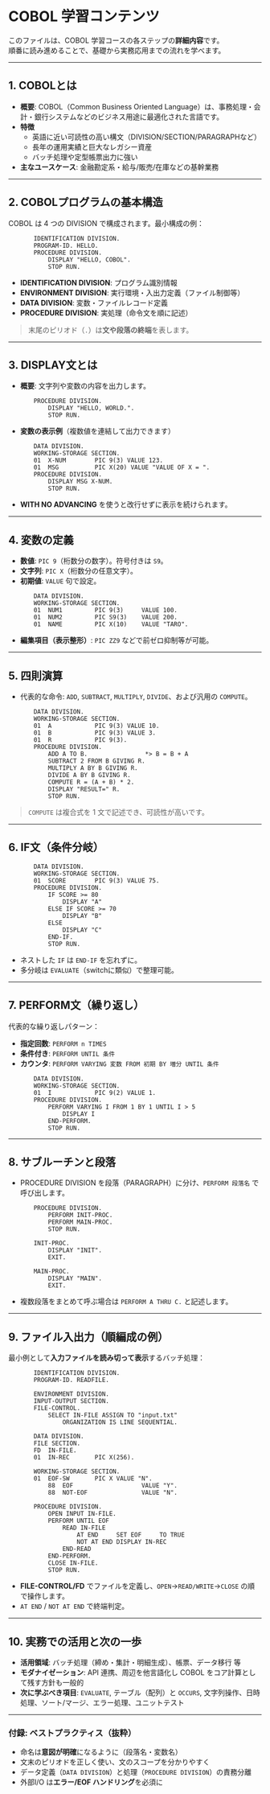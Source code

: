 # COBOL 学習コンテンツ

このファイルは、COBOL 学習コースの各ステップの**詳細内容**です。  
順番に読み進めることで、基礎から実務応用までの流れを学べます。

---

## 1. COBOLとは
- **概要**: COBOL（Common Business Oriented Language）は、事務処理・会計・銀行システムなどのビジネス用途に最適化された言語です。
- **特徴**
  - 英語に近い可読性の高い構文（DIVISION/SECTION/PARAGRAPHなど）
  - 長年の運用実績と巨大なレガシー資産
  - バッチ処理や定型帳票出力に強い
- **主なユースケース**: 金融勘定系・給与/販売/在庫などの基幹業務

---

## 2. COBOLプログラムの基本構造
COBOL は 4 つの DIVISION で構成されます。最小構成の例：
```cobol
       IDENTIFICATION DIVISION.
       PROGRAM-ID. HELLO.
       PROCEDURE DIVISION.
           DISPLAY "HELLO, COBOL".
           STOP RUN.
```
- **IDENTIFICATION DIVISION**: プログラム識別情報
- **ENVIRONMENT DIVISION**: 実行環境・入出力定義（ファイル制御等）
- **DATA DIVISION**: 変数・ファイルレコード定義
- **PROCEDURE DIVISION**: 実処理（命令文を順に記述）

> 末尾のピリオド（`.`）は**文や段落の終端**を表します。

---

## 3. DISPLAY文とは
- **概要**: 文字列や変数の内容を出力します。
```cobol
       PROCEDURE DIVISION.
           DISPLAY "HELLO, WORLD.".
           STOP RUN.
```
- **変数の表示例**（複数値を連結して出力できます）
```cobol
       DATA DIVISION.
       WORKING-STORAGE SECTION.
       01  X-NUM        PIC 9(3) VALUE 123.
       01  MSG          PIC X(20) VALUE "VALUE OF X = ".
       PROCEDURE DIVISION.
           DISPLAY MSG X-NUM.
           STOP RUN.
```
- **WITH NO ADVANCING** を使うと改行せずに表示を続けられます。

---

## 4. 変数の定義
- **数値**: `PIC 9`（桁数分の数字）。符号付きは `S9`。
- **文字列**: `PIC X`（桁数分の任意文字）。
- **初期値**: `VALUE` 句で設定。
```cobol
       DATA DIVISION.
       WORKING-STORAGE SECTION.
       01  NUM1         PIC 9(3)     VALUE 100.
       01  NUM2         PIC S9(3)    VALUE 200.
       01  NAME         PIC X(10)    VALUE "TARO".
```
- **編集項目（表示整形）**: `PIC ZZ9` などで前ゼロ抑制等が可能。

---

## 5. 四則演算
- 代表的な命令: `ADD`, `SUBTRACT`, `MULTIPLY`, `DIVIDE`、および汎用の `COMPUTE`。
```cobol
       DATA DIVISION.
       WORKING-STORAGE SECTION.
       01  A            PIC 9(3) VALUE 10.
       01  B            PIC 9(3) VALUE 3.
       01  R            PIC 9(3).
       PROCEDURE DIVISION.
           ADD A TO B.                *> B = B + A
           SUBTRACT 2 FROM B GIVING R.
           MULTIPLY A BY B GIVING R.
           DIVIDE A BY B GIVING R.
           COMPUTE R = (A + B) * 2.
           DISPLAY "RESULT=" R.
           STOP RUN.
```
> `COMPUTE` は複合式を 1 文で記述でき、可読性が高いです。

---

## 6. IF文（条件分岐）
```cobol
       DATA DIVISION.
       WORKING-STORAGE SECTION.
       01  SCORE        PIC 9(3) VALUE 75.
       PROCEDURE DIVISION.
           IF SCORE >= 80
               DISPLAY "A"
           ELSE IF SCORE >= 70
               DISPLAY "B"
           ELSE
               DISPLAY "C"
           END-IF.
           STOP RUN.
```
- ネストした `IF` は `END-IF` を忘れずに。
- 多分岐は `EVALUATE`（switchに類似）で整理可能。

---

## 7. PERFORM文（繰り返し）
代表的な繰り返しパターン：
- **指定回数**: `PERFORM n TIMES`
- **条件付き**: `PERFORM UNTIL 条件`
- **カウンタ**: `PERFORM VARYING 変数 FROM 初期 BY 増分 UNTIL 条件`
```cobol
       DATA DIVISION.
       WORKING-STORAGE SECTION.
       01  I            PIC 9(2) VALUE 1.
       PROCEDURE DIVISION.
           PERFORM VARYING I FROM 1 BY 1 UNTIL I > 5
               DISPLAY I
           END-PERFORM.
           STOP RUN.
```

---

## 8. サブルーチンと段落
- PROCEDURE DIVISION を段落（PARAGRAPH）に分け、`PERFORM 段落名` で呼び出します。
```cobol
       PROCEDURE DIVISION.
           PERFORM INIT-PROC.
           PERFORM MAIN-PROC.
           STOP RUN.

       INIT-PROC.
           DISPLAY "INIT".
           EXIT.

       MAIN-PROC.
           DISPLAY "MAIN".
           EXIT.
```
- 複数段落をまとめて呼ぶ場合は `PERFORM A THRU C.` と記述します。

---

## 9. ファイル入出力（順編成の例）
最小例として**入力ファイルを読み切って表示**するバッチ処理：
```cobol
       IDENTIFICATION DIVISION.
       PROGRAM-ID. READFILE.

       ENVIRONMENT DIVISION.
       INPUT-OUTPUT SECTION.
       FILE-CONTROL.
           SELECT IN-FILE ASSIGN TO "input.txt"
               ORGANIZATION IS LINE SEQUENTIAL.

       DATA DIVISION.
       FILE SECTION.
       FD  IN-FILE.
       01  IN-REC       PIC X(256).

       WORKING-STORAGE SECTION.
       01  EOF-SW       PIC X VALUE "N".
           88  EOF                   VALUE "Y".
           88  NOT-EOF               VALUE "N".

       PROCEDURE DIVISION.
           OPEN INPUT IN-FILE.
           PERFORM UNTIL EOF
               READ IN-FILE
                   AT END     SET EOF     TO TRUE
                   NOT AT END DISPLAY IN-REC
               END-READ
           END-PERFORM.
           CLOSE IN-FILE.
           STOP RUN.
```
- **FILE-CONTROL/FD** でファイルを定義し、`OPEN`→`READ/WRITE`→`CLOSE` の順で操作します。
- `AT END` / `NOT AT END` で終端判定。

---

## 10. 実務での活用と次の一歩
- **活用領域**: バッチ処理（締め・集計・明細生成）、帳票、データ移行 等
- **モダナイゼーション**: API 連携、周辺を他言語化し COBOL をコア計算として残す方針も一般的
- **次に学ぶべき項目**: `EVALUATE`, テーブル（配列）と `OCCURS`, 文字列操作、日時処理、ソート/マージ、エラー処理、ユニットテスト

---

### 付録: ベストプラクティス（抜粋）
- 命名は**意図が明確**になるように（段落名・変数名）
- 文末のピリオドを正しく使い、文のスコープを分かりやすく
- データ定義（`DATA DIVISION`）と処理（`PROCEDURE DIVISION`）の責務分離
- 外部I/O は**エラー/EOF ハンドリング**を必須に
